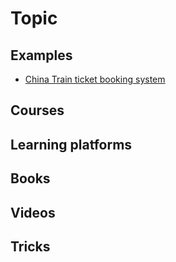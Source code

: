 # Topic

## Examples
- [China Train ticket booking system](./examples/china_train_ticket_booking_system.md)

## Courses

## Learning platforms

## Books

## Videos

## Tricks

